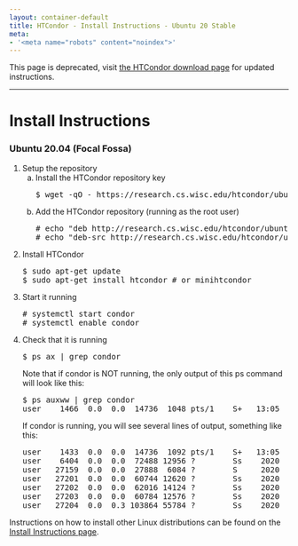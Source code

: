 ```yaml
---
layout: container-default
title: HTCondor - Install Instructions - Ubuntu 20 Stable
meta:
- '<meta name="robots" content="noindex">'
---
```


<span class="text-danger">This page is deprecated, visit <a href="https://htcondor.org/downloads/htcondor">the HTCondor download page</a> for updated instructions.</span>
<hr>

<h1>Install Instructions</h1>


<!-- Page body -->

<h3>Ubuntu 20.04 (Focal Fossa)</h3>
<ol>
    <li>
        Setup the repository
        <ol type="a">
            <li>
                Install the HTCondor repository key
                <pre>$ wget -qO - https://research.cs.wisc.edu/htcondor/ubuntu/HTCondor-Release.gpg.key | sudo apt-key add -</pre>
            </li>
            <li>
                Add the HTCondor repository (running as the root user)
                <pre># echo "deb http://research.cs.wisc.edu/htcondor/ubuntu/8.8/focal focal contrib" >> /etc/apt/sources.list
# echo "deb-src http://research.cs.wisc.edu/htcondor/ubuntu/8.8/focal focal contrib" >> /etc/apt/sources.list</pre>
            </li>
        </ol>
    </li>
    <li>
        Install HTCondor
        <pre>$ sudo apt-get update
$ sudo apt-get install htcondor # or minihtcondor</pre>
    </li>
    <li>
        Start it running
        <pre># systemctl start condor
# systemctl enable condor</pre>
    </li>
    <li>
        Check that it is running
        <pre>$ ps ax | grep condor</pre>
		Note that if condor is NOT running, the only output of this ps command will look like this:
		<pre>$ ps auxww | grep condor
user    1466  0.0  0.0  14736  1048 pts/1    S+   13:05   0:00 grep condor</pre>
		If condor is running, you will see several lines of output, something like this:
		<pre>user    1433  0.0  0.0  14736  1092 pts/1    S+   13:05   0:00 grep condor
user    6404  0.0  0.0  72488 12956 ?        Ss    2020   0:55 condor_master -f
user   27159  0.0  0.0  27888  6084 ?        S     2020   1:11 condor_procd -A /var/log/procd_pipe -L /var/log/ProcLog -R 1000000 -S 60 -D -C 28297
user   27201  0.0  0.0  60744 12620 ?        Ss    2020   4:04 condor_collector
user   27202  0.0  0.0  62016 14124 ?        Ss    2020   0:35 condor_schedd
user   27203  0.0  0.0  60784 12576 ?        Ss    2020   2:20 condor_negotiator
user   27204  0.0  0.3 103864 55784 ?        Ss    2020   3:14 condor_startd
</pre>
    </li>
</ol>

<p>
    Instructions on how to install other Linux distributions can be found on the <a href="{{ '/instructions' | relative_url }}">Install Instructions page</a>.
</p>